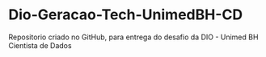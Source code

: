 # Dio-Geracao-Tech-UnimedBH-CD

Repositorio criado no GitHub, para entrega do desafio da DIO - Unimed BH Cientista de Dados
